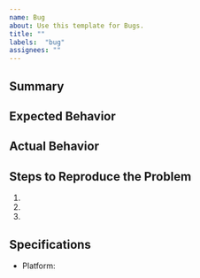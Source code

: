 ```yaml
---
name: Bug
about: Use this template for Bugs.
title: ""
labels:  "bug"
assignees: ""
---
```

## Summary

## Expected Behavior

## Actual Behavior

## Steps to Reproduce the Problem
  1.
  2.
  3.

## Specifications
  - Platform: